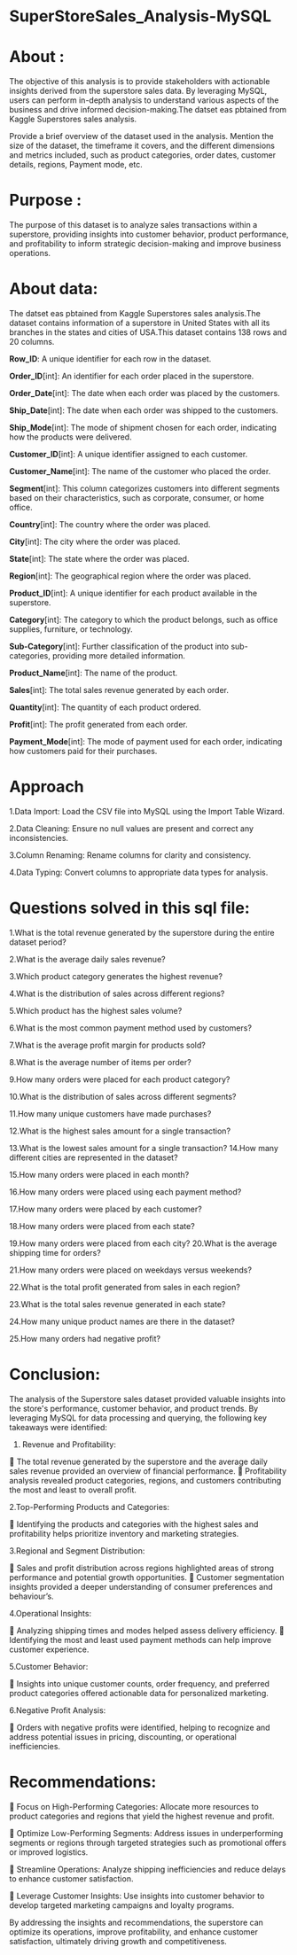 # SuperStoreSales_Analysis-MySQL
# **About** :  
  The objective of this analysis is to provide stakeholders with actionable insights derived from the superstore sales data. By leveraging MySQL, users can perform in-depth analysis to understand various aspects of the business and drive informed decision-making.The datset eas pbtained from Kaggle Superstores sales analysis.
    
  Provide a brief overview of the dataset used in the analysis. Mention the size of the dataset, the timeframe it covers, and the different dimensions and metrics included, such as product categories, order dates, customer details, regions, Payment mode, etc. 

# **Purpose** :   
  The purpose of this dataset is to analyze sales transactions within a superstore, providing insights into customer behavior, product performance, and profitability to inform strategic decision-making and improve business operations.

 # **About data**:    
   The datset eas pbtained from Kaggle Superstores sales analysis.The dataset contains information of a superstore in United States with all its branches in the states and cities of USA.This dataset contains 138 rows and 20 columns.
   	
**Row_ID**: A unique identifier for each row in the dataset. 	

**Order_ID**[int]: An identifier for each order placed in the superstore. 								

**Order_Date**[int]: The date when each order was placed by the customers. 		

**Ship_Date**[int]: The date when each order was shipped to the customers.		 

**Ship_Mode**[int]: The mode of shipment chosen for each order, indicating how the products were delivered. 

**Customer_ID**[int]: A unique identifier assigned to each customer. 

**Customer_Name**[int]: The name of the customer who placed the order. 

**Segment**[int]: This column categorizes customers into different segments based on their characteristics, such as corporate, consumer, or home office. 

**Country**[int]: The country where the order was placed. 

**City**[int]: The city where the order was placed. 

**State**[int]: The state where the order was placed. 

**Region**[int]: The geographical region where the order was placed. 

**Product_ID**[int]: A unique identifier for each product available in the superstore. 

**Category**[int]: The category to which the product belongs, such as office supplies, furniture, or technology. 

**Sub-Category**[int]: Further classification of the product into sub-categories, providing more detailed information. 

**Product_Name**[int]: The name of the product. 

**Sales**[int]: The total sales revenue generated by each order. 

**Quantity**[int]: The quantity of each product ordered. 

**Profit**[int]: The profit generated from each order. 

**Payment_Mode**[int]: The mode of payment used for each order, indicating how customers paid for their purchases. 




# **Approach**
1.Data Import: Load the CSV file into MySQL using the Import Table Wizard.

2.Data Cleaning: Ensure no null values are present and correct any inconsistencies.

3.Column Renaming: Rename columns for clarity and consistency.

4.Data Typing: Convert columns to appropriate data types for analysis.





# **Questions solved in this sql file**:

  1.What is the total revenue generated by the superstore during the entire dataset period? 
  
  2.What is the average daily sales revenue? 
  
  3.Which product category generates the highest revenue? 
  
  4.What is the distribution of sales across different regions? 
  
  5.Which product has the highest sales volume? 
  
  6.What is the most common payment method used by customers? 
  
  7.What is the average profit margin for products sold? 
  
  8.What is the average number of items per order? 
  
  9.How many orders were placed for each product category? 
  
  
  10.What is the distribution of sales across different segments? 
  
  11.How many unique customers have made purchases? 
  
  
  12.What is the highest sales amount for a single transaction? 
  
  13.What is the lowest sales amount for a single transaction? 
  14.How many different cities are represented in the dataset? 
  
  15.How many orders were placed in each month? 
  
  
  16.How many orders were placed using each payment method? 
  
  17.How many orders were placed by each customer? 
  
  18.How many orders were placed from each state? 
  
  19.How many orders were placed from each city? 
  20.What is the average shipping time for orders? 
  
  21.How many orders were placed on weekdays versus weekends? 
  
  22.What is the total profit generated from sales in each region? 
  
  
  23.What is the total sales revenue generated in each state? 
  
  24.How many unique product names are there in the dataset? 
  
  25.How many orders had negative profit? 

# **Conclusion**:
The analysis of the Superstore sales dataset provided valuable insights into the store's performance, customer behavior, and product trends. By leveraging MySQL for data processing and querying, the following key takeaways were identified:

1. Revenue and Profitability:

	The total revenue generated by the superstore and the average daily sales revenue provided an overview of financial performance.
	Profitability analysis revealed product categories, regions, and customers contributing the most and least to overall profit.


2.Top-Performing Products and Categories:

	Identifying the products and categories with the highest sales and profitability helps prioritize inventory and marketing strategies.


3.Regional and Segment Distribution:

	Sales and profit distribution across regions highlighted areas of strong performance and potential growth opportunities.
	Customer segmentation insights provided a deeper understanding of consumer preferences and behaviour’s.


4.Operational Insights:

	Analyzing shipping times and modes helped assess delivery efficiency.
	Identifying the most and least used payment methods can help improve customer experience.

5.Customer Behavior:

	Insights into unique customer counts, order frequency, and preferred product categories offered actionable data for personalized marketing.

6.Negative Profit Analysis:

	Orders with negative profits were identified, helping to recognize and address potential issues in pricing, discounting, or operational inefficiencies.

# **Recommendations**:

	Focus on High-Performing Categories: Allocate more resources to product categories and regions that yield the highest revenue and profit.

	Optimize Low-Performing Segments: Address issues in underperforming segments or regions through targeted strategies such as promotional offers or improved logistics.

	Streamline Operations: Analyze shipping inefficiencies and reduce delays to enhance customer satisfaction.

	Leverage Customer Insights: Use insights into customer behavior to develop targeted marketing campaigns and loyalty programs.

By addressing the insights and recommendations, the superstore can optimize its operations, improve profitability, and enhance customer satisfaction, ultimately driving growth and competitiveness.

   





